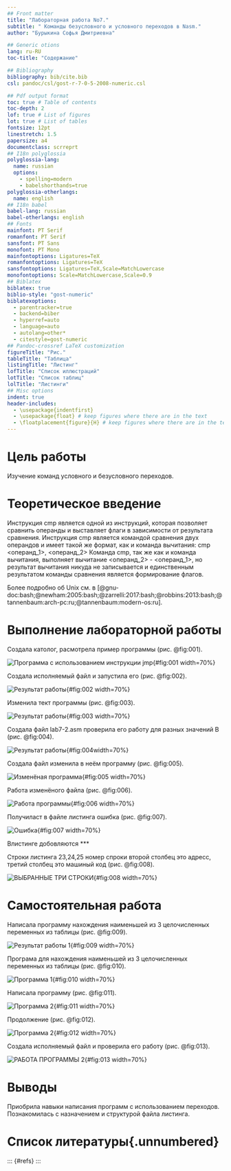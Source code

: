 ```yaml
---
## Front matter
title: "Лабораторная работа No7."
subtitle: " Команды безусловного и условного переходов в Nasm."
author: "Бурыкина Софья Дмитриевна"

## Generic otions
lang: ru-RU
toc-title: "Содержание"

## Bibliography
bibliography: bib/cite.bib
csl: pandoc/csl/gost-r-7-0-5-2008-numeric.csl

## Pdf output format
toc: true # Table of contents
toc-depth: 2
lof: true # List of figures
lot: true # List of tables
fontsize: 12pt
linestretch: 1.5
papersize: a4
documentclass: scrreprt
## I18n polyglossia
polyglossia-lang:
  name: russian
  options:
	- spelling=modern
	- babelshorthands=true
polyglossia-otherlangs:
  name: english
## I18n babel
babel-lang: russian
babel-otherlangs: english
## Fonts
mainfont: PT Serif
romanfont: PT Serif
sansfont: PT Sans
monofont: PT Mono
mainfontoptions: Ligatures=TeX
romanfontoptions: Ligatures=TeX
sansfontoptions: Ligatures=TeX,Scale=MatchLowercase
monofontoptions: Scale=MatchLowercase,Scale=0.9
## Biblatex
biblatex: true
biblio-style: "gost-numeric"
biblatexoptions:
  - parentracker=true
  - backend=biber
  - hyperref=auto
  - language=auto
  - autolang=other*
  - citestyle=gost-numeric
## Pandoc-crossref LaTeX customization
figureTitle: "Рис."
tableTitle: "Таблица"
listingTitle: "Листинг"
lofTitle: "Список иллюстраций"
lotTitle: "Список таблиц"
lolTitle: "Листинги"
## Misc options
indent: true
header-includes:
  - \usepackage{indentfirst}
  - \usepackage{float} # keep figures where there are in the text
  - \floatplacement{figure}{H} # keep figures where there are in the text
---
```


# Цель работы

Изучение команд условного и безусловного переходов.

# Теоретическое введение

Инструкция cmp является одной из инструкций, которая позволяет сравнить операнды и
выставляет флаги в зависимости от результата сравнения.
Инструкция cmp является командой сравнения двух операндов и имеет такой же формат,
как и команда вычитания:
cmp <операнд_1>, <операнд_2>
Команда cmp, так же как и команда вычитания, выполняет вычитание <операнд_2> -
<операнд_1>, но результат вычитания никуда не записывается и единственным результатом
команды сравнения является формирование флагов.

Более подробно об Unix см. в [@gnu-doc:bash;@newham:2005:bash;@zarrelli:2017:bash;@robbins:2013:bash;@tannenbaum:arch-pc:ru;@tannenbaum:modern-os:ru].


# Выполнение лабораторной работы

Cоздала католог, расмотрела пример программы (рис. @fig:001).

![Программа с использованием инструкции jmp](image/1.png){#fig:001 width=70%}

Cоздала исполняемый файл и запустила его (рис. @fig:002).

![Результат работы](image/2.png){#fig:002 width=70%}

Изменила тект программы  (рис. @fig:003).

![Результат работы](image/3.png){#fig:003 width=70%}

Создала файл lab7-2.asm проверила его работу для разных значений B (рис. @fig:004).

![Результат работы](image/4.png){#fig:004width=70%}


Создала файл изменила в неём программу (рис. @fig:005).

![Изменёная программа](image/5.png){#fig:005 width=70%}

Работа изменёного файла (рис. @fig:006).

![Работа программы](image/6.png){#fig:006 width=70%}

Получиласт в файле листинга ошибка (рис. @fig:007).

![Ошибка](image/7.png){#fig:007 width=70%}

Влистинге добовляются *** 

Строки листинга 23,24,25 номер спроки второй столбец это адресс, третий столбец это машиный код (рис. @fig:008).

![ВЫБРАННЫЕ ТРИ СТРОКИ ](image/8.png){#fig:008 width=70%}



# Cамостоятельная работа 

Написала программу нахождения наименьшей из 3 целочисленных переменных из таблицы (рис. @fig:009).

![Результат работы 1 ](image/9.png){#fig:009 width=70%}

Програма для нахождения наименьшей из 3 целочисленных переменных из таблицы (рис. @fig:010).

![Программа 1 ](image/10.png){#fig:010 width=70%}

Написала программу (рис. @fig:011).

![Программа 2 ](image/11.png){#fig:011 width=70%}

Продолжение (рис. @fig:012).

![Программа 2 ](image/12.png){#fig:012 width=70%}

Создала исполняемый файл и проверила его работу (рис. @fig:013).

![РАБОТА ПРОГРАММЫ 2](image/13.png){#fig:013 width=70%}



# Выводы
 Приобрила навыки написания программ с использованием переходов. Познакомилась с назначением и структурой файла листинга.

# Список литературы{.unnumbered}

::: {#refs}
:::

